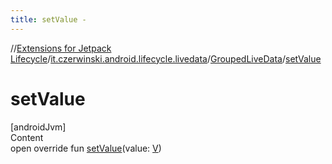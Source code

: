 ```yaml
---
title: setValue -
---
```

//[Extensions for Jetpack Lifecycle](../../../index.md)/[it.czerwinski.android.lifecycle.livedata](../index.md)/[GroupedLiveData](index.md)/[setValue](set-value.md)



# setValue  
[androidJvm]  
Content  
open override fun [setValue](set-value.md)(value: [V](index.md))  



